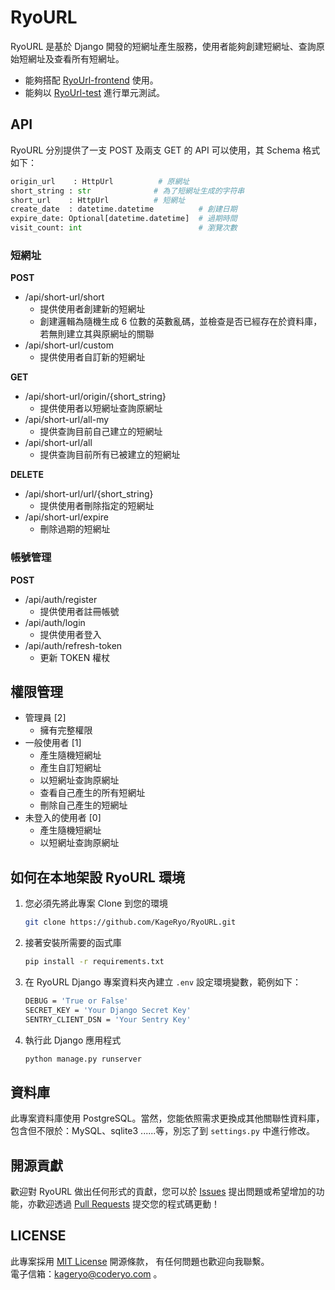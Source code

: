 # RyoURL
RyoURL 是基於 Django 開發的短網址產生服務，使用者能夠創建短網址、查詢原始短網址及查看所有短網址。  
- 能夠搭配 [RyoUrl-frontend](https://github.com/KageRyo/RyoURL-frontend) 使用。  
- 能夠以 [RyoUrl-test](https://github.com/KageRyo/RyoURL-test) 進行單元測試。
  
## API
RyoURL 分別提供了一支 POST 及兩支 GET 的 API 可以使用，其 Schema 格式如下：
```python
origin_url    : HttpUrl          # 原網址
short_string : str              # 為了短網址生成的字符串
short_url    : HttpUrl          # 短網址
create_date  : datetime.datetime          # 創建日期
expire_date: Optional[datetime.datetime]  # 過期時間
visit_count: int                          # 瀏覽次數
```
### 短網址
**POST**
- /api/short-url/short
    - 提供使用者創建新的短網址
    - 創建邏輯為隨機生成 6 位數的英數亂碼，並檢查是否已經存在於資料庫，若無則建立其與原網址的關聯
- /api/short-url/custom
    - 提供使用者自訂新的短網址
    
**GET**
- /api/short-url/origin/{short_string}
    - 提供使用者以短網址查詢原網址
- /api/short-url/all-my
    - 提供查詢目前自己建立的短網址
- /api/short-url/all
    - 提供查詢目前所有已被建立的短網址

**DELETE**
- /api/short-url/url/{short_string}
    - 提供使用者刪除指定的短網址
- /api/short-url/expire
    - 刪除過期的短網址

### 帳號管理
**POST**
- /api/auth/register
    - 提供使用者註冊帳號
- /api/auth/login
    - 提供使用者登入
- /api/auth/refresh-token
    - 更新 TOKEN 權杖
    
## 權限管理
- 管理員 [2]
    - 擁有完整權限
- 一般使用者 [1]
    - 產生隨機短網址
    - 產生自訂短網址
    - 以短網址查詢原網址
    - 查看自己產生的所有短網址
    - 刪除自己產生的短網址
- 未登入的使用者 [0]
    - 產生隨機短網址
    - 以短網址查詢原網址
  
## 如何在本地架設 RyoURL 環境
1. 您必須先將此專案 Clone 到您的環境
    ```bash
    git clone https://github.com/KageRyo/RyoURL.git
    ```
2. 接著安裝所需要的函式庫
    ```bash
    pip install -r requirements.txt
    ```
3. 在 RyoURL Django 專案資料夾內建立 `.env` 設定環境變數，範例如下：
    ```bash
    DEBUG = 'True or False'
    SECRET_KEY = 'Your Django Secret Key'
    SENTRY_CLIENT_DSN = 'Your Sentry Key'
    ```
4. 執行此 Django 應用程式
    ```bash
    python manage.py runserver
    ```

## 資料庫
此專案資料庫使用 PostgreSQL。當然，您能依照需求更換成其他關聯性資料庫，包含但不限於：MySQL、sqlite3 ......等，別忘了到 `settings.py` 中進行修改。

## 開源貢獻
歡迎對 RyoURL 做出任何形式的貢獻，您可以於 [Issues](https://github.com/KageRyo/RyoURL/issues) 提出問題或希望增加的功能，亦歡迎透過 [Pull Requests](https://github.com/KageRyo/RyoURL/pulls) 提交您的程式碼更動！

## LICENSE
此專案採用 [MIT License](License) 開源條款，
有任何問題也歡迎向我聯繫。  
電子信箱：[kageryo@coderyo.com](mailto:kageryo@coderyo.com) 。